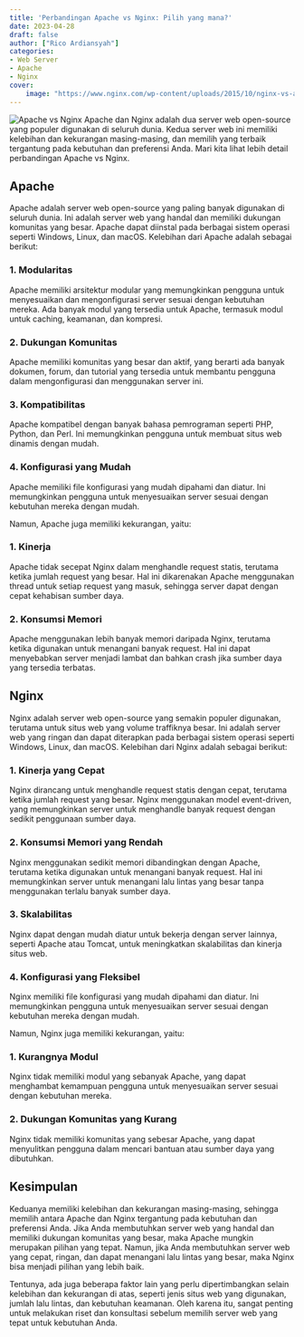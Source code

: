```yaml
---
title: 'Perbandingan Apache vs Nginx: Pilih yang mana?'
date: 2023-04-28
draft: false
author: ["Rico Ardiansyah"]
categories:
- Web Server
- Apache
- Nginx
cover:
    image: "https://www.nginx.com/wp-content/uploads/2015/10/nginx-vs-apache_featured.png"
---
```

![Apache vs Nginx](https://www.nginx.com/wp-content/uploads/2015/10/nginx-vs-apache_featured.png)
Apache dan Nginx adalah dua server web open-source yang populer digunakan di seluruh dunia. Kedua server web ini memiliki kelebihan dan kekurangan masing-masing, dan memilih yang terbaik tergantung pada kebutuhan dan preferensi Anda. Mari kita lihat lebih detail perbandingan Apache vs Nginx.

## Apache

Apache adalah server web open-source yang paling banyak digunakan di seluruh dunia. Ini adalah server web yang handal dan memiliki dukungan komunitas yang besar. Apache dapat diinstal pada berbagai sistem operasi seperti Windows, Linux, dan macOS. Kelebihan dari Apache adalah sebagai berikut:

### 1. Modularitas

Apache memiliki arsitektur modular yang memungkinkan pengguna untuk menyesuaikan dan mengonfigurasi server sesuai dengan kebutuhan mereka. Ada banyak modul yang tersedia untuk Apache, termasuk modul untuk caching, keamanan, dan kompresi.

### 2. Dukungan Komunitas

Apache memiliki komunitas yang besar dan aktif, yang berarti ada banyak dokumen, forum, dan tutorial yang tersedia untuk membantu pengguna dalam mengonfigurasi dan menggunakan server ini.

### 3. Kompatibilitas

Apache kompatibel dengan banyak bahasa pemrograman seperti PHP, Python, dan Perl. Ini memungkinkan pengguna untuk membuat situs web dinamis dengan mudah.

### 4. Konfigurasi yang Mudah

Apache memiliki file konfigurasi yang mudah dipahami dan diatur. Ini memungkinkan pengguna untuk menyesuaikan server sesuai dengan kebutuhan mereka dengan mudah.

Namun, Apache juga memiliki kekurangan, yaitu:

### 1. Kinerja

Apache tidak secepat Nginx dalam menghandle request statis, terutama ketika jumlah request yang besar. Hal ini dikarenakan Apache menggunakan thread untuk setiap request yang masuk, sehingga server dapat dengan cepat kehabisan sumber daya.

### 2. Konsumsi Memori

Apache menggunakan lebih banyak memori daripada Nginx, terutama ketika digunakan untuk menangani banyak request. Hal ini dapat menyebabkan server menjadi lambat dan bahkan crash jika sumber daya yang tersedia terbatas.

## Nginx

Nginx adalah server web open-source yang semakin populer digunakan, terutama untuk situs web yang volume traffiknya besar. Ini adalah server web yang ringan dan dapat diterapkan pada berbagai sistem operasi seperti Windows, Linux, dan macOS. Kelebihan dari Nginx adalah sebagai berikut:

### 1. Kinerja yang Cepat

Nginx dirancang untuk menghandle request statis dengan cepat, terutama ketika jumlah request yang besar. Nginx menggunakan model event-driven, yang memungkinkan server untuk menghandle banyak request dengan sedikit penggunaan sumber daya.

### 2. Konsumsi Memori yang Rendah

Nginx menggunakan sedikit memori dibandingkan dengan Apache, terutama ketika digunakan untuk menangani banyak request. Hal ini memungkinkan server untuk menangani lalu lintas yang besar tanpa menggunakan terlalu banyak sumber daya.

### 3. Skalabilitas

Nginx dapat dengan mudah diatur untuk bekerja dengan server lainnya, seperti Apache atau Tomcat, untuk meningkatkan skalabilitas dan kinerja situs web.

### 4. Konfigurasi yang Fleksibel

Nginx memiliki file konfigurasi yang mudah dipahami dan diatur. Ini memungkinkan pengguna untuk menyesuaikan server sesuai dengan kebutuhan mereka dengan mudah.

Namun, Nginx juga memiliki kekurangan, yaitu:

### 1. Kurangnya Modul

Nginx tidak memiliki modul yang sebanyak Apache, yang dapat menghambat kemampuan pengguna untuk menyesuaikan server sesuai dengan kebutuhan mereka.

### 2. Dukungan Komunitas yang Kurang

Nginx tidak memiliki komunitas yang sebesar Apache, yang dapat menyulitkan pengguna dalam mencari bantuan atau sumber daya yang dibutuhkan.

## Kesimpulan

Keduanya memiliki kelebihan dan kekurangan masing-masing, sehingga memilih antara Apache dan Nginx tergantung pada kebutuhan dan preferensi Anda. Jika Anda membutuhkan server web yang handal dan memiliki dukungan komunitas yang besar, maka Apache mungkin merupakan pilihan yang tepat. Namun, jika Anda membutuhkan server web yang cepat, ringan, dan dapat menangani lalu lintas yang besar, maka Nginx bisa menjadi pilihan yang lebih baik.

Tentunya, ada juga beberapa faktor lain yang perlu dipertimbangkan selain kelebihan dan kekurangan di atas, seperti jenis situs web yang digunakan, jumlah lalu lintas, dan kebutuhan keamanan. Oleh karena itu, sangat penting untuk melakukan riset dan konsultasi sebelum memilih server web yang tepat untuk kebutuhan Anda.
